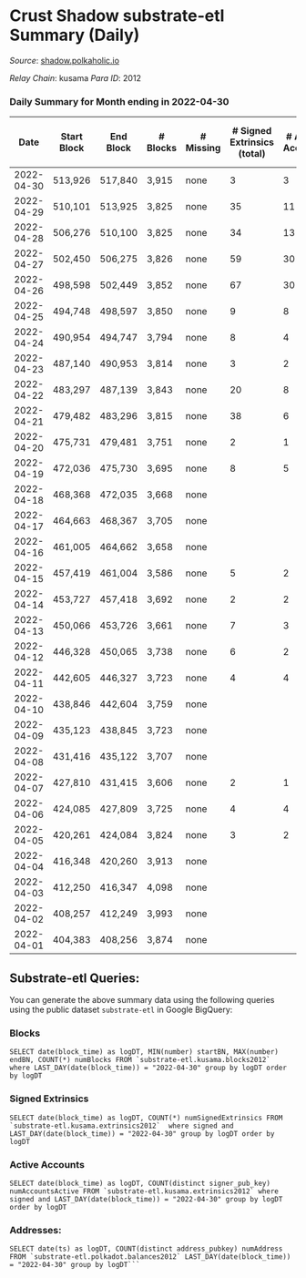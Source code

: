 # Crust Shadow substrate-etl Summary (Daily)

_Source_: [shadow.polkaholic.io](https://shadow.polkaholic.io)

*Relay Chain*: kusama
*Para ID*: 2012



### Daily Summary for Month ending in 2022-04-30


| Date | Start Block | End Block | # Blocks | # Missing | # Signed Extrinsics (total) | # Active Accounts | # Addresses with Balances | # Events | # Transfers | # XCM Transfers In | # XCM Transfers Out |
| ---- | ----------- | --------- | -------- | --------- | --------------------------- | ----------------- | ------------------------- | -------- | ----------- | ------------------ | ------------------- |
| 2022-04-30 | 513,926 | 517,840 | 3,915 | none  | 3 | 3 | 1,360 | 7,863 | 1 ($208.74) | 2 ($46.10) | 2 ($281.44) |
| 2022-04-29 | 510,101 | 513,925 | 3,825 | none  | 35 | 11 | 1,359 | 7,889 | 11 ($44,265.06) | 1 ($0.04) | 9 ($19,402.64) |
| 2022-04-28 | 506,276 | 510,100 | 3,825 | none  | 34 | 13 | 1,355 | 7,878 | 7 ($8,027.40) |   | 12 ($8,352.29) |
| 2022-04-27 | 502,450 | 506,275 | 3,826 | none  | 59 | 30 | 1,355 | 8,079 | 16 ($71,189.79) |   | 27 ($46,163.18) |
| 2022-04-26 | 498,598 | 502,449 | 3,852 | none  | 67 | 30 | 1,348 | 8,171 | 15 ($46,564.20) |   | 31 ($50,560.69) |
| 2022-04-25 | 494,748 | 498,597 | 3,850 | none  | 9 | 8 | 1,342 | 7,745 | 5 ($6,816.16) |   |   |
| 2022-04-24 | 490,954 | 494,747 | 3,794 | none  | 8 | 4 | 1,339 | 7,631 |   |   |   |
| 2022-04-23 | 487,140 | 490,953 | 3,814 | none  | 3 | 2 | 1,339 | 7,644 | 3 ($16.79) |   |   |
| 2022-04-22 | 483,297 | 487,139 | 3,843 | none  | 20 | 8 | 1,336 | 7,806 | 6 ($164,281) |   |   |
| 2022-04-21 | 479,482 | 483,296 | 3,815 | none  | 38 | 6 | 1,330 | 7,856 | 12 ($3,243.17) |   | 1 ($0.032) |
| 2022-04-20 | 475,731 | 479,481 | 3,751 | none  | 2 | 1 | 1,328 | 7,510 | 1 ($4.91) |   |   |
| 2022-04-19 | 472,036 | 475,730 | 3,695 | none  | 8 | 5 | 1,327 | 7,434 | 3 ($153.91) |   |   |
| 2022-04-18 | 468,368 | 472,035 | 3,668 | none  |  |  | 1,325 | 7,337 |   |   |   |
| 2022-04-17 | 464,663 | 468,367 | 3,705 | none  |  |  | 1,325 | 7,411 |   |   |   |
| 2022-04-16 | 461,005 | 464,662 | 3,658 | none  |  |  | 1,325 | 7,317 |   |   |   |
| 2022-04-15 | 457,419 | 461,004 | 3,586 | none  | 5 | 2 | 1,325 | 7,200 |   |   | 2 ($0.19) |
| 2022-04-14 | 453,727 | 457,418 | 3,692 | none  | 2 | 2 | 1,324 | 7,394 | 1 ($17.93) |   |   |
| 2022-04-13 | 450,066 | 453,726 | 3,661 | none  | 7 | 3 | 1,323 | 7,365 | 2 ($0.36) | 1 ($0.018) | 2 ($0.21) |
| 2022-04-12 | 446,328 | 450,065 | 3,738 | none  | 6 | 2 | 1,320 | 7,517 |   |   | 2 ($0.34) |
| 2022-04-11 | 442,605 | 446,327 | 3,723 | none  | 4 | 4 | 1,319 | 10,045 | 1,291 ($114,300) |   |   |
| 2022-04-10 | 438,846 | 442,604 | 3,759 | none  |  |  | 1,319 | 7,519 |   |   |   |
| 2022-04-09 | 435,123 | 438,845 | 3,723 | none  |  |  | 1,319 | 7,447 |   |   |   |
| 2022-04-08 | 431,416 | 435,122 | 3,707 | none  |  |  | 1,319 | 7,415 |   |   |   |
| 2022-04-07 | 427,810 | 431,415 | 3,606 | none  | 2 | 1 | 1,319 | 7,222 |   |   |   |
| 2022-04-06 | 424,085 | 427,809 | 3,725 | none  | 4 | 4 | 1,319 | 7,468 | 2 ($1,712.51) |   |   |
| 2022-04-05 | 420,261 | 424,084 | 3,824 | none  | 3 | 2 | 1,317 | 7,656 |   |   |   |
| 2022-04-04 | 416,348 | 420,260 | 3,913 | none  |  |  | 1,317 | 7,827 |   |   |   |
| 2022-04-03 | 412,250 | 416,347 | 4,098 | none  |  |  | 1,317 | 8,197 |   |   |   |
| 2022-04-02 | 408,257 | 412,249 | 3,993 | none  |  |  | 1,317 | 7,987 |   |   |   |
| 2022-04-01 | 404,383 | 408,256 | 3,874 | none  |  |  | 1,317 | 7,749 |   |   |   |

## Substrate-etl Queries:
You can generate the above summary data using the following queries using the public dataset `substrate-etl` in Google BigQuery:


### Blocks
```
SELECT date(block_time) as logDT, MIN(number) startBN, MAX(number) endBN, COUNT(*) numBlocks FROM `substrate-etl.kusama.blocks2012`  where LAST_DAY(date(block_time)) = "2022-04-30" group by logDT order by logDT
```


### Signed Extrinsics
```
SELECT date(block_time) as logDT, COUNT(*) numSignedExtrinsics FROM `substrate-etl.kusama.extrinsics2012`  where signed and LAST_DAY(date(block_time)) = "2022-04-30" group by logDT order by logDT
```


### Active Accounts
```
SELECT date(block_time) as logDT, COUNT(distinct signer_pub_key) numAccountsActive FROM `substrate-etl.kusama.extrinsics2012` where signed and LAST_DAY(date(block_time)) = "2022-04-30" group by logDT order by logDT
```


### Addresses:
```
SELECT date(ts) as logDT, COUNT(distinct address_pubkey) numAddress FROM `substrate-etl.polkadot.balances2012` LAST_DAY(date(block_time)) = "2022-04-30" group by logDT```

